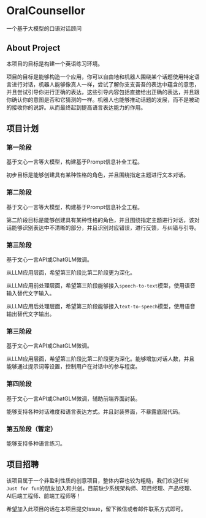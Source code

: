 # OralCounsellor
一个基于大模型的口语对话顾问

## About Project
本项目的目标是构建一个英语练习环境。

项目的目标是能够构造一个应用，你可以自由地和机器人围绕某个话题使用特定语言进行对话，机器人能够像真人一样，尝试了解你支支吾吾的表达中蕴含的意思，并且尝试引导你进行正确的表达，这些引导内容包括直接给出正确的表达，并且跟你确认你的意图是否和它猜测的一样。机器人也能够推动话题的发展，而不是被动的接收你的说辞。从而最终起到提高语言表达能力的作用。

## 项目计划

### 第一阶段
基于文心一言等大模型，构建基于Prompt信息补全工程。

初步目标是能够创建具有某种性格的角色，并且围绕指定主题进行文本对话。

### 第二阶段
基于文心一言等大模型，构建基于Prompt信息补全工程。

第二阶段目标是能够创建具有某种性格的角色，并且围绕指定主题进行对话，该对话能够识别表达中不清晰的部分，并且识别对应错误，进行反馈，与纠错与引导。

### 第三阶段
基于文心一言API或ChatGLM微调。

从LLM应用层面，希望第三阶段比第二阶段更为深化。

从LLM应用前处理层面，希望第三阶段能够接入`speech-to-text`模型，使用语音输入替代文字输入。

从LLM应用后处理层面，希望第三阶段能够接入`text-to-speech`模型，使用语音输出替代文字输出。

### 第三阶段
基于文心一言API或ChatGLM微调。

从LLM应用层面，希望第三阶段比第二阶段更为深化。能够增加对话人数，并且能够通过提示词等设置，控制用户在对话中的参与程度。

### 第四阶段
基于文心一言API或ChatGLM微调，辅助前端界面封装。

能够支持各种对话难度和语言表达方式。并且封装界面，不暴露底层代码。

### 第五阶段（暂定）
能够支持多种语言练习。

## 项目招聘
该项目属于一个非盈利性质的创意项目，整体内容也较为粗糙，我们欢迎任何`Just for fun`的朋友加入和共创。目前缺少系统架构师、项目经理、产品经理、AI后端工程师、前端工程师等！

希望加入此项目的话在本项目提交Issue，留下微信或者邮件联系方式即可。
